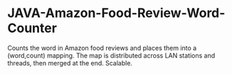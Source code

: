 # JAVA-Amazon-Food-Review-Word-Counter
Counts the word in Amazon food reviews and places them into a (word,count) mapping. The map is distributed across LAN stations and threads, then merged at the end. Scalable.
